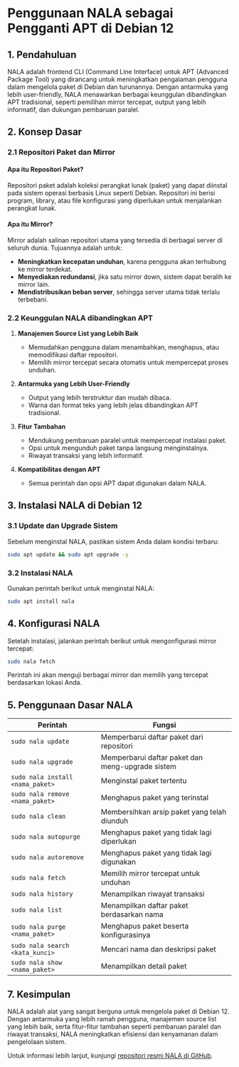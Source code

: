 # Penggunaan NALA sebagai Pengganti APT di Debian 12

## 1. Pendahuluan

NALA adalah frontend CLI (Command Line Interface) untuk APT (Advanced Package Tool) yang dirancang untuk meningkatkan pengalaman pengguna dalam mengelola paket di Debian dan turunannya. Dengan antarmuka yang lebih user-friendly, NALA menawarkan berbagai keunggulan dibandingkan APT tradisional, seperti pemilihan mirror tercepat, output yang lebih informatif, dan dukungan pembaruan paralel.

## 2. Konsep Dasar

### 2.1 Repositori Paket dan Mirror

#### Apa itu Repositori Paket?
Repositori paket adalah koleksi perangkat lunak (paket) yang dapat diinstal pada sistem operasi berbasis Linux seperti Debian. Repositori ini berisi program, library, atau file konfigurasi yang diperlukan untuk menjalankan perangkat lunak.

#### Apa itu Mirror?
Mirror adalah salinan repositori utama yang tersedia di berbagai server di seluruh dunia. Tujuannya adalah untuk:
- **Meningkatkan kecepatan unduhan**, karena pengguna akan terhubung ke mirror terdekat.
- **Menyediakan redundansi**, jika satu mirror down, sistem dapat beralih ke mirror lain.
- **Mendistribusikan beban server**, sehingga server utama tidak terlalu terbebani.

### 2.2 Keunggulan NALA dibandingkan APT

1. **Manajemen Source List yang Lebih Baik**
   - Memudahkan pengguna dalam menambahkan, menghapus, atau memodifikasi daftar repositori.
   - Memilih mirror tercepat secara otomatis untuk mempercepat proses unduhan.

2. **Antarmuka yang Lebih User-Friendly**
   - Output yang lebih terstruktur dan mudah dibaca.
   - Warna dan format teks yang lebih jelas dibandingkan APT tradisional.

3. **Fitur Tambahan**
   - Mendukung pembaruan paralel untuk mempercepat instalasi paket.
   - Opsi untuk mengunduh paket tanpa langsung menginstalnya.
   - Riwayat transaksi yang lebih informatif.

4. **Kompatibilitas dengan APT**
   - Semua perintah dan opsi APT dapat digunakan dalam NALA.

## 3. Instalasi NALA di Debian 12

### 3.1 Update dan Upgrade Sistem
Sebelum menginstal NALA, pastikan sistem Anda dalam kondisi terbaru:
```bash
sudo apt update && sudo apt upgrade -y
```

### 3.2 Instalasi NALA
Gunakan perintah berikut untuk menginstal NALA:
```bash
sudo apt install nala
```

## 4. Konfigurasi NALA

Setelah instalasi, jalankan perintah berikut untuk mengonfigurasi mirror tercepat:
```bash
sudo nala fetch
```
Perintah ini akan menguji berbagai mirror dan memilih yang tercepat berdasarkan lokasi Anda.


## 5. Penggunaan Dasar NALA

| Perintah | Fungsi |
|----------|--------|
| `sudo nala update` | Memperbarui daftar paket dari repositori |
| `sudo nala upgrade` | Memperbarui daftar paket dan meng-upgrade sistem |
| `sudo nala install <nama_paket>` | Menginstal paket tertentu |
| `sudo nala remove <nama_paket>` | Menghapus paket yang terinstal |
| `sudo nala clean` | Membersihkan arsip paket yang telah diunduh |
| `sudo nala autopurge` | Menghapus paket yang tidak lagi diperlukan |
| `sudo nala autoremove` | Menghapus paket yang tidak lagi digunakan |
| `sudo nala fetch` | Memilih mirror tercepat untuk unduhan |
| `sudo nala history` | Menampilkan riwayat transaksi |
| `sudo nala list` | Menampilkan daftar paket berdasarkan nama |
| `sudo nala purge <nama_paket>` | Menghapus paket beserta konfigurasinya |
| `sudo nala search <kata_kunci>` | Mencari nama dan deskripsi paket |
| `sudo nala show <nama_paket>` | Menampilkan detail paket |


## 7. Kesimpulan

NALA adalah alat yang sangat berguna untuk mengelola paket di Debian 12. Dengan antarmuka yang lebih ramah pengguna, manajemen source list yang lebih baik, serta fitur-fitur tambahan seperti pembaruan paralel dan riwayat transaksi, NALA meningkatkan efisiensi dan kenyamanan dalam pengelolaan sistem.

Untuk informasi lebih lanjut, kunjungi [repositori resmi NALA di GitHub](https://gitlab.com/volian/nala).

